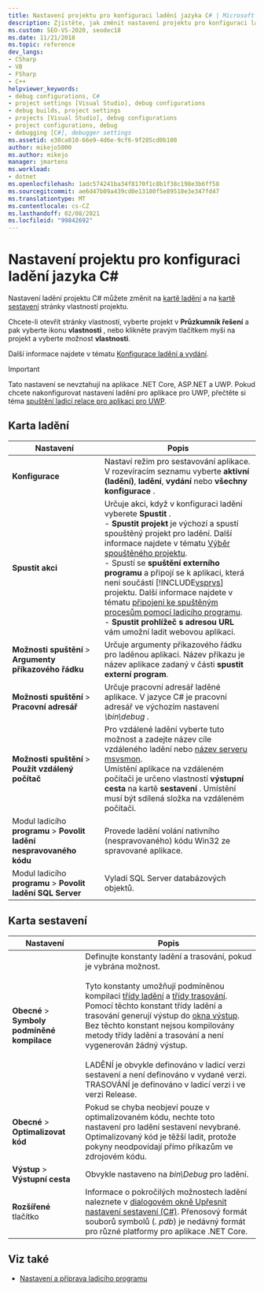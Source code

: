 ```yaml
---
title: Nastavení projektu pro konfiguraci ladění jazyka C# | Microsoft Docs
description: Zjistěte, jak změnit nastavení projektu pro konfiguraci ladění v jazyce C# v aplikaci Visual Studio pomocí karty ladění a karty sestavení stránky vlastností projektu.
ms.custom: SEO-VS-2020, seodec18
ms.date: 11/21/2018
ms.topic: reference
dev_langs:
- CSharp
- VB
- FSharp
- C++
helpviewer_keywords:
- debug configurations, C#
- project settings [Visual Studio], debug configurations
- debug builds, project settings
- projects [Visual Studio], debug configurations
- project configurations, debug
- debugging [C#], debugger settings
ms.assetid: e30ca810-66e9-4d6e-9cf6-9f285cd0b100
author: mikejo5000
ms.author: mikejo
manager: jmartens
ms.workload:
- dotnet
ms.openlocfilehash: 1adc574241ba34f8170f1c8b1f38c198e3b6ff58
ms.sourcegitcommit: ae6d47b09a439cd0e13180f5e89510e3e347fd47
ms.translationtype: MT
ms.contentlocale: cs-CZ
ms.lasthandoff: 02/08/2021
ms.locfileid: "99842692"
---
```

# <a name="project-settings-for--c-debug-configurations"></a>Nastavení projektu pro konfiguraci ladění jazyka C#

Nastavení ladění projektu C# můžete změnit na [kartě ladění](#debug-tab) a na [kartě sestavení](#build-tab) stránky vlastností projektu.

Chcete-li otevřít stránky vlastností, vyberte projekt v **Průzkumník řešení** a pak vyberte ikonu **vlastnosti** , nebo klikněte pravým tlačítkem myši na projekt a vyberte možnost **vlastnosti**.

Další informace najdete v tématu [Konfigurace ladění a vydání](how-to-set-debug-and-release-configurations.md).

>[!IMPORTANT]
>Tato nastavení se nevztahují na aplikace .NET Core, ASP.NET a UWP. Pokud chcete nakonfigurovat nastavení ladění pro aplikace pro UWP, přečtěte si téma [spuštění ladicí relace pro aplikaci pro UWP](start-a-debugging-session-for-a-store-app-in-visual-studio-vb-csharp-cpp-and-xaml.md).

## <a name="debug-tab"></a>Karta ladění

|Nastavení|Popis|
|-------------------------------------| - |
| **Konfigurace** | Nastaví režim pro sestavování aplikace. V rozevíracím seznamu vyberte **aktivní (ladění)**, **ladění**, **vydání** nebo **všechny konfigurace** . |
| **Spustit akci** | Určuje akci, když v konfiguraci ladění vyberete **Spustit** .<br />- **Spustit projekt** je výchozí a spustí spouštěný projekt pro ladění. Další informace najdete v tématu [Výběr spouštěného projektu](/previous-versions/visualstudio/visual-studio-2010/0s590bew(v=vs.100)).<br />- Spustí se **spuštění externího programu** a připojí se k aplikaci, která není součástí [!INCLUDE[vsprvs](../code-quality/includes/vsprvs_md.md)] projektu. Další informace najdete v tématu [připojení ke spuštěným procesům pomocí ladicího programu](attach-to-running-processes-with-the-visual-studio-debugger.md).<br />- **Spustit prohlížeč s adresou URL** vám umožní ladit webovou aplikaci. |
| **Možnosti spuštění**  >  **Argumenty příkazového řádku** | Určuje argumenty příkazového řádku pro laděnou aplikaci. Název příkazu je název aplikace zadaný v části **spustit externí program**. |
| **Možnosti spuštění**  >  **Pracovní adresář** | Určuje pracovní adresář laděné aplikace. V jazyce C# je pracovní adresář ve výchozím nastavení *\bin\debug* .
| **Možnosti spuštění**  >  **Použít vzdálený počítač**|Pro vzdálené ladění vyberte tuto možnost a zadejte název cíle vzdáleného ladění nebo [název serveru msvsmon](../debugger/remote-debugging.md). <br />Umístění aplikace na vzdáleném počítači je určeno vlastností **výstupní cesta** na kartě **sestavení** . Umístění musí být sdílená složka na vzdáleném počítači.
| Modul ladicího **programu**  >  **Povolit ladění nespravovaného kódu** | Provede ladění volání nativního (nespravovaného) kódu Win32 ze spravované aplikace. |
| Modul ladicího **programu**  >  **Povolit ladění SQL Server** | Vyladí SQL Server databázových objektů. |

## <a name="build-tab"></a>Karta sestavení

|Nastavení|Popis|
|-------------|-----------------|
|**Obecné**  >  **Symboly podmíněné kompilace**|Definujte konstanty ladění a trasování, pokud je vybrána možnost.<br /><br /> Tyto konstanty umožňují podmíněnou kompilaci [třídy ladění](/dotnet/api/system.diagnostics.debug) a [třídy trasování](/dotnet/api/system.diagnostics.trace). Pomocí těchto konstant třídy ladění a trasování generují výstup do [okna výstup](../ide/reference/output-window.md). Bez těchto konstant nejsou kompilovány metody třídy ladění a trasování a není vygenerován žádný výstup.<br /><br />LADĚNÍ je obvykle definováno v ladicí verzi sestavení a není definováno v vydané verzi. TRASOVÁNÍ je definováno v ladicí verzi i ve verzi Release.|
|**Obecné**  >  **Optimalizovat kód**|Pokud se chyba neobjeví pouze v optimalizovaném kódu, nechte toto nastavení pro ladění sestavení nevybrané. Optimalizovaný kód je těžší ladit, protože pokyny neodpovídají přímo příkazům ve zdrojovém kódu.|
|**Výstup**  >  **Výstupní cesta**|Obvykle nastaveno na *bin\Debug* pro ladění.|
|**Rozšířené** tlačítko|Informace o pokročilých možnostech ladění naleznete v [dialogovém okně Upřesnit nastavení sestavení (C#)](../ide/reference/advanced-build-settings-dialog-box-csharp.md). Přenosový formát souborů symbolů (*. pdb*) je nedávný formát pro různé platformy pro aplikace .NET Core.

## <a name="see-also"></a>Viz také
- [Nastavení a příprava ladicího programu](../debugger/debugger-settings-and-preparation.md)